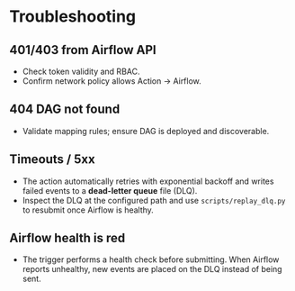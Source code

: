 # Troubleshooting
## 401/403 from Airflow API
- Check token validity and RBAC.
- Confirm network policy allows Action → Airflow.

## 404 DAG not found
- Validate mapping rules; ensure DAG is deployed and discoverable.

## Timeouts / 5xx
- The action automatically retries with exponential backoff and writes
  failed events to a **dead-letter queue** file (DLQ).
- Inspect the DLQ at the configured path and use `scripts/replay_dlq.py`
  to resubmit once Airflow is healthy.

## Airflow health is red
- The trigger performs a health check before submitting. When Airflow
  reports unhealthy, new events are placed on the DLQ instead of being
  sent.
